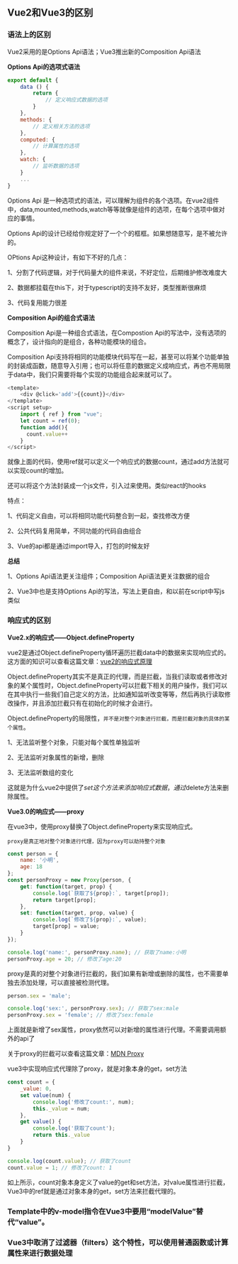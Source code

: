 ## Vue2和Vue3的区别

### 语法上的区别

Vue2采用的是Options Api语法；Vue3推出新的Composition Api语法

**Options Api的选项式语法**

```js
export default {
    data () {
        return {
            // 定义响应式数据的选项
        }
    },
    methods: {
        // 定义相关方法的选项
    },
    computed: {
        // 计算属性的选项
    },
    watch: {
        // 监听数据的选项
    }
    ...
}
```

Options Api 是一种选项式的语法，可以理解为组件的各个选项。在vue2组件中，data,mounted,methods,watch等等就像是组件的选项，在每个选项中做对应的事情。

Options Api的设计已经给你规定好了一个个的框框。如果想随意写，是不被允许的。

OPtions Api这种设计，有如下不好的几点：

1、分割了代码逻辑，对于代码量大的组件来说，不好定位，后期维护修改难度大

2、数据都挂载在this下，对于typescript的支持不友好，类型推断很麻烦

3、代码复用能力很差

**Composition Api的组合式语法**

Composition Api是一种组合式语法，在Compostion Api的写法中，没有选项的概念了，设计指向的是组合，各种功能模块的组合。

Composition Api支持将相同的功能模块代码写在一起，甚至可以将某个功能单独的封装成函数，随意导入引用；也可以将任意的数据定义成响应式，再也不用局限于data中，我们只需要将每个实现的功能组合起来就可以了。

```js
<template>
    <div @click='add'>{{count}}</div>
</template>
<script setup>
    import { ref } from "vue";
    let count = ref(0);
    function add(){
      count.value++
    }
</script>
```
就像上面的代码，使用ref就可以定义一个响应式的数据count，通过add方法就可以实现count的增加。

还可以将这个方法封装成一个js文件，引入过来使用。类似react的hooks

特点：

1、代码定义自由，可以将相同功能代码整合到一起，查找修改方便

2、公共代码复用简单，不同功能的代码自由组合

3、Vue的api都是通过import导入，打包的时候友好


**总结**

1、Options Api语法更关注组件；Composition Api语法更关注数据的组合

2、Vue3中也是支持Options Api的写法，写法上更自由，和以前在script中写js类似

### 响应式的区别

**Vue2.x的响应式——Object.defineProperty**

vue2是通过Object.defineProperty循环遍历拦截data中的数据来实现响应式的。这方面的知识可以查看这篇文章：[vue2的响应式原理]()

Object.defineProperty其实不是真正的代理，而是拦截，当我们读取或者修改对象的某个属性时，Object.defineProperty可以拦截下相关的用户操作，我们可以在其中执行一些我们自己定义的方法，比如通知监听改变等等，然后再执行读取修改操作，并且添加拦截只有在初始化的时候才会进行。

Object.defineProperty的局限性，`并不是对整个对象进行拦截，而是拦截对象的具体的某个属性`。

1、无法监听整个对象，只能对每个属性单独监听

2、无法监听对象属性的新增，删除

3、无法监听数组的变化

这就是为什么vue2中提供了$set这个方法来添加响应式数据，通过$delete方法来删除属性。

**Vue3.0的响应式——proxy**

在vue3中，使用proxy替换了Object.defineProperty来实现响应式。

`proxy是真正地对整个对象进行代理，因为proxy可以劫持整个对象`

```js
const person = {
    name: '小明',
    age: 18
};
const personProxy = new Proxy(person, {
    get: function(target, prop) {
        console.log(`获取了${prop}:`, target[prop]);
        return target[prop];
    },
    set: function(target, prop, value) {
        console.log(`修改了${prop}:`, value);
        target[prop] = value;
    }
});

console.log('name:', personProxy.name); // 获取了name:小明
personProxy.age = 20; // 修改了age:20
```
proxy是真的对整个对象进行拦截的，我们如果有新增或删除的属性，也不需要单独去添加处理，可以直接被检测代理。

```js
person.sex = 'male';

console.log('sex:', personProxy.sex); // 获取了sex:male
personProxy.sex = 'female'; // 修改了sex:female
```
上面就是新增了sex属性，proxy依然可以对新增的属性进行代理。不需要调用额外的api了

关于proxy的拦截可以查看这篇文章：[MDN Proxy]()

vue3中实现响应式代理除了proxy，就是对象本身的get，set方法

```js
const count = {
    _value: 0,
    set value(num) {
        console.log('修改了count:', num);
        this._value = num;
    },
    get value() {
        console.log('获取了count');
        return this._value
    }
}

console.log(count.value); // 获取了count
count.value = 1; // 修改了count: 1
```
如上所示，count对象本身定义了value的get和set方法，对value属性进行拦截，Vue3中的ref就是通过对象本身的get，set方法来拦截代理的。

### Template中的v-model指令在Vue3中要用“modelValue”替代“value”。

### Vue3中取消了过滤器（filters）这个特性，可以使用普通函数或计算属性来进行数据处理


